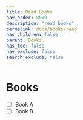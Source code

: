 ```yaml
---
title: Read Books
nav_order: 8000
description: "read books"
permalink: docs/books/read
has_children: false
parent: Books
has_toc: false
nav_exclude: false
search_exclude: false
---
```


# Books

- [ ] Book A 
- [ ] Book B
